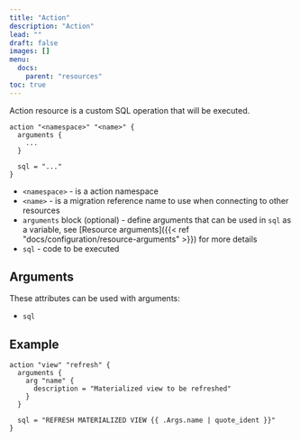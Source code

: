 ```yaml
---
title: "Action"
description: "Action"
lead: ""
draft: false
images: []
menu:
  docs:
    parent: "resources"
toc: true
---
```


Action resource is a custom SQL operation that will be executed.

```hcl {lineNos=true}
action "<namespace>" "<name>" {
  arguments {
    ...
  }

  sql = "..."
}
```

- `<namespace>` - is a action namespace
- `<name>` - is a migration reference name to use when connecting to other resources
- `arguments` block (optional) - define arguments that can be used in `sql` as a variable, see [Resource arguments]({{< ref "docs/configuration/resource-arguments" >}}) for more details
- `sql` - code to be executed

## Arguments 

These attributes can be used with arguments:

- `sql`


## Example

```hcl {lineNos=true}
action "view" "refresh" {
  arguments {
    arg "name" {
      description = "Materialized view to be refreshed"
    }
  }

  sql = "REFRESH MATERIALIZED VIEW {{ .Args.name | quote_ident }}"
}
```

